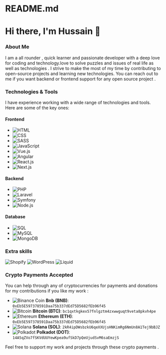 # README.md
# Hi there, I'm Hussain 👋

### About Me

I am a all rounder , quick learner and passionate developer with a deep love for coding and technology.love to solve puzzles and issues of real life as well as technologies . I strive to make the most of my time by contributing to open-source projects and learning new technologies. You can reach out to me if you want backend or frontend support for any open source project .


### Technologies & Tools

I have experience working with a wide range of technologies and tools. Here are some of the key ones:

#### Frontend
- ![HTML](https://img.shields.io/badge/HTML-E34F26?style=flat-square&logo=html5&logoColor=white)
- ![CSS](https://img.shields.io/badge/CSS-1572B6?style=flat-square&logo=css3&logoColor=white)
- ![SASS](https://img.shields.io/badge/SASS-CC6699?style=flat-square&logo=sass&logoColor=white)
- ![JavaScript](https://img.shields.io/badge/JavaScript-F7DF1E?style=flat-square&logo=javascript&logoColor=black)
- ![Vue.js](https://img.shields.io/badge/Vue.js-35495E?style=flat-square&logo=vue.js&logoColor=4FC08D)
- ![Angular](https://img.shields.io/badge/Angular-DD0031?style=flat-square&logo=angular&logoColor=white)
- ![React.js](https://img.shields.io/badge/React.js-61DAFB?style=flat-square&logo=react&logoColor=black)
- ![Next.js](https://img.shields.io/badge/Next.js-000000?style=flat-square&logo=next.js&logoColor=white)

#### Backend
- ![PHP](https://img.shields.io/badge/PHP-777BB4?style=flat-square&logo=php&logoColor=white)
- ![Laravel](https://img.shields.io/badge/Laravel-FF2D20?style=flat-square&logo=laravel&logoColor=white)
- ![Symfony](https://img.shields.io/badge/Symfony-000000?style=flat-square&logo=symfony&logoColor=white)
- ![Node.js](https://img.shields.io/badge/Node.js-339933?style=flat-square&logo=node.js&logoColor=white)

#### Database
- ![SQL](https://img.shields.io/badge/SQL-4479A1?style=flat-square&logo=postgresql&logoColor=white)
- ![MySQL](https://img.shields.io/badge/MySQL-4479A1?style=flat-square&logo=mysql&logoColor=white)
- ![MongoDB](https://img.shields.io/badge/MongoDB-47A248?style=flat-square&logo=mongodb&logoColor=white)

### Extra skills
![Shopify](https://img.shields.io/badge/Shopify-96BF48?style=flat-square&logo=shopify&logoColor=white) 
![WordPress](https://img.shields.io/badge/WordPress-21759B?style=flat-square&logo=wordpress&logoColor=white) 
![Liquid](https://img.shields.io/badge/Liquid-FF6F00?style=flat-square&logo=liquid&logoColor=white)

### Crypto Payments Accepted

You can help through any of cryptocurrencies for payments and donations for my contributions if you like my work :

- ![Binance Coin](https://img.shields.io/badge/-BNB-F0B90B?style=flat&logo=binance&logoColor=white) **Bnb (BNB)**: `0xEb5E597378591Daa75b337dEd75D5682fEb96f45`
- ![Bitcoin](https://img.shields.io/badge/-BTC-F7931A?style=flat&logo=bitcoin&logoColor=white) **Bitcoin (BTC)**: `bc1qxtkgkex57fnlgztm4zxwwguqt9veta8pkvh4pe`
- ![Ethereum](https://img.shields.io/badge/-ETH-3C3C3D?style=flat&logo=ethereum&logoColor=white) **Ethereum (ETH)**: `0xEb5E597378591Daa75b337dEd75D5682fEb96f45`
- ![Solana](https://img.shields.io/badge/-SOL-4E44CE?style=flat&logo=solana&logoColor=white) **Solana (SOL)**: `2kR4ipDWsbzkU6qeXXUjsHNKimRg6NmUn8A1Tej9bBJZ`
- ![Polkadot](https://img.shields.io/badge/-DOT-E6007A?style=flat&logo=polkadot&logoColor=white) **Polkadot (DOT)**: `14A5qZVo7fSKVdUUYewKpea9ufSkD7pQeUjudSvM6saEmzjS`


Feel free to support my work and projects through these crypto payments .


